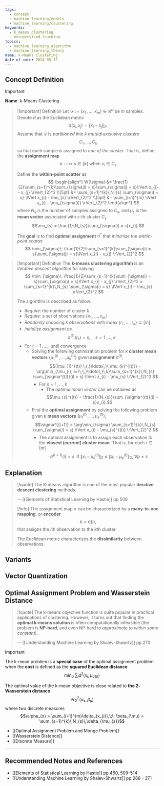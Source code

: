 ```yaml
---
tags:
  - concept
  - machine_learning/models
  - machine_learning/clustering
keywords:
  - k_means_clustering
  - unsupervised_learning
topics:
  - machine_learning_algorithm
  - machine_learning_theory
name: k-Means Clustering
date of note: 2024-05-12
---
```


## Concept Definition

>[!important]
>**Name**: k-Means Clustering

>[!important] Definition
>Let $\mathcal{D} := \{ x_{1} \,{,}\ldots{,}\, x_{m}\} \in \mathbb{R}^d$ be $m$ samples. Denote $d$ as the Euclidean metric $$d(x_{i}, x_{j}) = \lVert x_{i} - x_{j} \rVert_{2}.$$  Assume that $\mathcal{D}$ is *partitioned* into $k$ *mutual exclusive clusters* $$C_{1} \,{,}\ldots{,}\,C_{k}$$ so that each sample is assigned to *one of the cluster*. That is, define the **assignment map** $$\sigma: i \mapsto s\in [k] \text{ when }x_{i} \in C_{s}$$
>
>Define the **within-point scatter** as 
>  $$
>  \begin{align*}
> W(\sigma) &= \frac{1}{2}\sum_{s=1}^{k}\sum_{\sigma(i) = s}\sum_{\sigma(j) = s}\lVert x_{i} - x_{j} \rVert_{2}^2 \\[5pt]
> &= \sum_{s=1}^{k}\,N_{s} \sum_{\sigma(i) = s} \lVert x_{i} - \mu_{s} \rVert_{2}^2 \\[5pt]
> &= \sum_{i=1}^{m} \lVert x_{i} - \mu_{\sigma(i)} \rVert_{2}^2 
>\end{align*}
>$$
>where $N_{s}$ is the number of samples assigned to $C_{s}$, and  $\mu_{s}$ is the **mean vector** associated with $s$-th cluster $C_{s}$ $$\mu_{s} = \frac{1}{N_{s}}\sum_{\sigma(i) = s}x_{i}.$$
>
>The **goal** is to find **optimal assignment** $\sigma^{*}$ that *minimize the within-point scatter*
>$$
>\min_{\sigma}\;  \frac{1}{2}\sum_{s=1}^{k}\sum_{\sigma(i) = s}\sum_{\sigma(j) = s}\lVert x_{i} - x_{j} \rVert_{2}^2
>$$



>[!important] Definition
>The **k-means clustering algorithm** is an *iterative descent algorithm* for solving
>$$
>\min_{\sigma}\;  \frac{1}{2}\sum_{s=1}^{k}\sum_{\sigma(i) = s}\sum_{\sigma(j) = s}\lVert x_{i} - x_{j} \rVert_{2}^2 = \sum_{s=1}^{k}\,N_{s} \sum_{\sigma(i) = s} \lVert x_{i} - \mu_{s} \rVert_{2}^2 
>$$
>
>The algorithm is described as follow:
>- *Require*: the number of cluster $k$
>- *Require*: a set of observations $\{ x_{1} \,{,}\ldots{,}\,x_{m} \}$
>- *Randomly* choosing $k$ *observations* with index $\{ r_{1} \,{,}\ldots{,}\, r_{k} \} \subset [m]$ 
>- *Initialize assignment as* $$\sigma^{(1)}(r_{s}) = s,\quad s=1\,{,}\ldots{,}\,k$$
>- For $t=1\,{,}\ldots{,}\,$ until convergence
>	- Solving the following optimization problem for $k$ **cluster mean vectors** $\{ \mu_{1}^{(t)} \,{,}\ldots{,}\,\mu_{k}^{(t)} \}$ given **assignment** $\sigma^{(t)}$,     $$(\mu_{1}^{(t)} \,{,}\ldots{,}\,\mu_{k}^{(t)}) = \arg\min_{\mu_{i}, i=1\,{,}\ldots{,}\,k}\sum_{s=1}^{k}\,N_{s} \sum_{\sigma^{(t)}(i) = s} \lVert x_{i} - \mu_{s} \rVert_{2}^2 $$
>		- For $s=1\,{,}\ldots{,}\,k$
>			- The *optimal mean vector* can be obtained as $$\mu_{s}^{(t)}  = \frac{1}{N_{s}}\sum_{\sigma^{(t)}(i) = s}x_{i}.$$
>	- Find the **optimal assignment** by solving the following problem given $k$ **mean vectors** $\{ \mu_{1}^{(t)} \,{,}\ldots{,}\,\mu_{k}^{(t)} \}$,  $$\sigma^{(t+1)} = \arg\min_{\sigma} \sum_{s=1}^{k}\,N_{s} \sum_{\sigma(i) = s} \lVert x_{i} - \mu_{s}^{(t)} \rVert_{2}^2 $$
>		- The optimal assignment is to assign each observation to the **closest (current) cluster mean**. That is, for each $i\in [m]$ $$\sigma^{(t+1)}(i) = s\; \text{  if  }\lVert x_{i} - \mu_{s}^{(t)}\rVert_{2} \le \lVert x_{i} - \mu_{p}^{(t)}\rVert_{2},\; \forall p \neq s$$


## Explanation

>[!quote]
>The K-means algorithm is one of the most popular **iterative descent clustering** methods.
>
>--  [[Elements of Statistical Learning by Hastie]] pp 509

>[!info]
>The assignment map $\sigma$ can be characterized by a **many-to-one mapping**, or **encoder** $$k = \sigma(i),$$ that assigns the $i$th observation to the $k$th cluster.
>
>The Euclidean metric characterizes the **dissimilarity** between observations.

## Variants





## Vector Quantization




## Optimal Assignment Problem and Wasserstein Distance

>[!quote]
>The k-means objective function is quite popular in practical applications of clustering. However, it turns out that finding the **optimal k-means solution** is often computationally infeasible (the problem is **NP-hard**, and even NP-hard to *approximate to within some constant*).
>
>-- [[Understanding Machine Learning by Shalev-Shwartz]] pp 270

>[!important]
>The k-mean problem is a **special case** of the optimal assignment problem when the **cost** is defined as the **squared Euclidean distance**
>$$
>\min_{\sigma}\;  \sum_{i} d^2(x_{i}, \mu_{\sigma(i)})
>$$
>
>The optimal value of the k-mean objective is close related to **the $2$-Wasserstein distance** $$\mathcal{W}_{2}^2(\alpha_{x}, \beta_{\mu})$$ where two discrete measures $$\alpha_{x} = \sum_{i=1}^{m}\delta_{x_{i}},\;\; \beta_{\mu} = \sum_{s=1}^{k}\,N_{s}\,\delta_{\mu_{s}}$$

- [[Optimal Assignment Problem and Monge Problem]]
- [[Wasserstein Distance]]
- [[Discrete Measure]]





-----------
##  Recommended Notes and References



- [[Elements of Statistical Learning by Hastie]] pp 460, 509–514
- [[Understanding Machine Learning by Shalev-Shwartz]] pp 268 - 271
